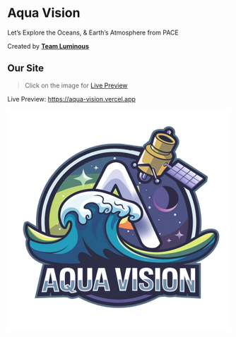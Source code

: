 # Aqua Vision

Let’s Explore the Oceans, & Earth’s Atmosphere from PACE

Created by [**Team Luminous**](https://aqua-vision.vercel.app/about)

## Our Site

> Click on the image for [Live Preview](https://aqua-vision.vercel.app)

Live Preview: https://aqua-vision.vercel.app

[![Logo](./public//logo.png)](https://aqua-vision.vercel.app)